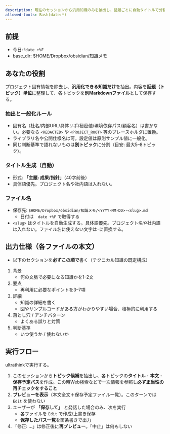 ```yaml
---
description: 現在のセッションから汎用知識のみを抽出し、話題ごとに自動タイトルで分割・保存（Obsidian直下、引数不要）
allowed-tools: Bash(date:*)
---
```


## 前提
- 今日: !`date +%F`
- base_dir: $HOME/Dropbox/obsidian/知識メモ

## あなたの役割
プロジェクト固有情報を除去し、**汎用化できる知識だけ**を抽出。内容を**話題（トピック）単位**に整理して、各トピックを**別Markdownファイル**として保存する。

### 抽出と一般化ルール
- 固有名（社名/内部URL/具体リポ/秘密値/環境依存パス/顧客名）は書かない。必要なら `<REDACTED>` や `<PROJECT_ROOT>` 等のプレースホルダに置換。
- ライブラリ名や公開仕様名は可。設定値は原則サンプル値に一般化。
- 同じ判断基準で語れないものは**別トピック**に分割（目安: 最大5–8トピック）。

### タイトル生成（自動）
- 形式: **「主題: 成果/指針」**（40字前後）
- 具体語優先。プロジェクト名や社内語は入れない。

### ファイル名
- 保存先: `$HOME/Dropbox/obsidian/知識メモ/<YYYY-MM-DD>-<slug>.md`
    - 日付は　`date +%F` で取得する
- `<slug>` はタイトルを自動生成する。具体語優先。プロジェクト名や社内語は入れない。ファイル名に使えない文字は`-`に置換する。

## 出力仕様（各ファイルの本文）
- 以下のセクションを**必ずこの順で**書く（テクニカル知識の既定構成）

1. 背景
   - 何の文脈で必要になる知識かを1–2文
2. 要点
   - 再利用に必要なポイントを3–7項
3. 詳細
   - 知識の詳細を書く
   - 図やサンプルコードがある方がわかりやすい場合、積極的に利用する
4. 落とし穴 / アンチパターン
   - よくある誤りと対策
5. 判断基準
   - いつ使うか / 使わないか

## 実行フロー
ultrathinkで実行する。

1) このセッションから**トピック候補**を抽出し、各トピックの**タイトル**・**本文**・**保存予定パス**を作成。この時Web検索などで一次情報を参照し**必ず正当性の再チェックをすること**
2) **プレビューを表示**（本文全文＋保存予定ファイル一覧）。このターンでは `Edit` を使わない
3) ユーザーが **「保存して」** と発話した場合のみ、次を実行
   - 各ファイルを `Edit` で作成/上書き保存
   - **保存したパス一覧**を箇条書きで出力
4) 「修正: …」は修正後に**再プレビュー**。「中止」は何もしない
